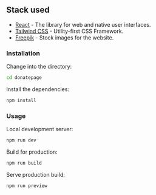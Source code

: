 ## Stack used
- [React](https://react.dev) - The library for web and native user interfaces.
- [Tailwind CSS](https://tailwindcss.com) - Utility-first CSS Framework.
- [Freepik](https://freepik.com) - Stock images for the website.

### Installation


Change into the directory:
```bash
cd donatepage
```

Install the dependencies:
```bash
npm install
```

### Usage
Local development server:
```bash
npm run dev
```

Build for production:
```bash
npm run build
```

Serve production build:
```bash
npm run preview
```

